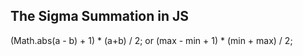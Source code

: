 ## The Sigma Summation in JS
(Math.abs(a - b) + 1) * (a+b) / 2; or  (max - min + 1) * (min + max) / 2;